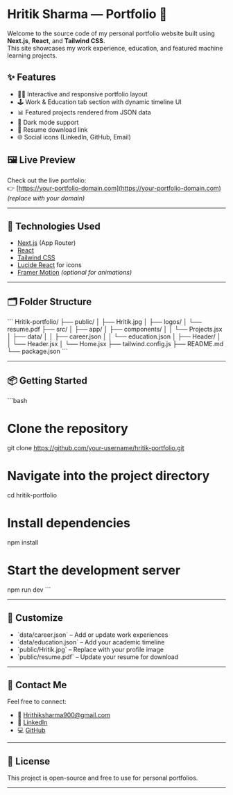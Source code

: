 
# Hritik Sharma — Portfolio 🚀

Welcome to the source code of my personal portfolio website built using **Next.js**, **React**, and **Tailwind CSS**.  
This site showcases my work experience, education, and featured machine learning projects.

## ✨ Features

- 🧑‍💻 Interactive and responsive portfolio layout
- 🕹️ Work & Education tab section with dynamic timeline UI
- 📊 Featured projects rendered from JSON data
- 🌙 Dark mode support
- 📄 Resume download link
- 🌐 Social icons (LinkedIn, GitHub, Email)

## 🖼️ Live Preview

Check out the live portfolio:  
👉 [https://your-portfolio-domain.com](https://your-portfolio-domain.com) *(replace with your domain)*

---

## 🔧 Technologies Used

- [Next.js](https://nextjs.org/) (App Router)
- [React](https://reactjs.org/)
- [Tailwind CSS](https://tailwindcss.com/)
- [Lucide React](https://lucide.dev/) for icons
- [Framer Motion](https://www.framer.com/motion/) *(optional for animations)*

---

## 🗂️ Folder Structure

\`\`\`
Hritik-portfolio/
├── public/
│   ├── Hritik.jpg
│   ├── logos/
│   └── resume.pdf
├── src/
│   ├── app/
│   ├── components/
│   │   └── Projects.jsx
│   ├── data/
│   │   ├── career.json
│   │   └── education.json
│   ├── Header/
│   │   └── Header.jsx
│   └── Home.jsx
├── tailwind.config.js
├── README.md
└── package.json
\`\`\`

---

## 📦 Getting Started

\`\`\`bash
# Clone the repository
git clone https://github.com/your-username/hritik-portfolio.git

# Navigate into the project directory
cd hritik-portfolio

# Install dependencies
npm install

# Start the development server
npm run dev
\`\`\`

---

## 📝 Customize

- \`data/career.json\` – Add or update work experiences
- \`data/education.json\` – Add your academic timeline
- \`public/Hritik.jpg\` – Replace with your profile image
- \`public/resume.pdf\` – Update your resume for download

---

## 💌 Contact Me

Feel free to connect:

- 📧 [Hrithiksharma900@gmail.com](mailto:Hrithiksharma900@gmail.com)
- 💼 [LinkedIn](https://www.linkedin.com/in/hrithiksharma900/)
- 💻 [GitHub](https://github.com/error404compiled)

---

## 📜 License

This project is open-source and free to use for personal portfolios.

---
